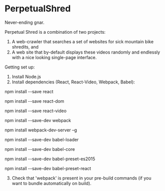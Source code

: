 # PerpetualShred
Never-ending gnar.

Perpetual Shred is a combination of two projects:

1. A web-crawler that searches a set of websites for sick mountain bike shredits, and
2. A web site that by-default displays these videos randomly and endlessly with a nice looking single-page interface.

Getting set up:

1. Install Node.js
2. Install dependencies (React, React-Video, Webpack, Babel):
 
  npm install --save react
  
  npm install --save react-dom
  
  npm install --save react-video
  
  npm install --save-dev webpack
  
  npm install webpack-dev-server –g
  
  npm install --save-dev babel-loader
  
  npm install --save-dev babel-core
  
  npm install --save-dev babel-preset-es2015
  
  npm install --save-dev babel-preset-react

3. Check that 'webpack' is present in your pre-build commands (if you want to bundle automatically on build).
